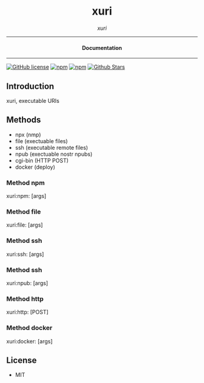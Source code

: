 

<div align="center">  
  <h1>xuri</h1>
</div>

<div align="center">  
<i>xuri</i>
</div>

---

<div align="center">
<h4>Documentation</h4>
</div>

---

[![GitHub license](https://img.shields.io/badge/license-MIT-blue.svg)](https://github.com/melvincarvalho/xuri/blob/gh-pages/LICENSE)
[![npm](https://img.shields.io/npm/v/xuri)](https://npmjs.com/package/xuri)
[![npm](https://img.shields.io/npm/dw/xuri.svg)](https://npmjs.com/package/xuri)
[![Github Stars](https://img.shields.io/github/stars/melvincarvalho/xuri.svg)](https://github.com/melvincarvalho/xuri/)

## Introduction

xuri, executable URIs

## Methods

- npx (nmp)
- file (exectuable files)
- ssh (executable remote files)
- npub (exectuable nostr npubs)
- cgi-bin (HTTP POST)
- docker (deploy)

### Method npm

xuri:npm:<package> [args]

### Method file

xuri:file:<path> [args]

### Method ssh

xuri:ssh:<path> [args]


### Method ssh

xuri:npub:<npub> [args]


### Method http

xuri:http:<url> [POST]

### Method docker

xuri:docker:<dockerid> [args]


## License

- MIT
